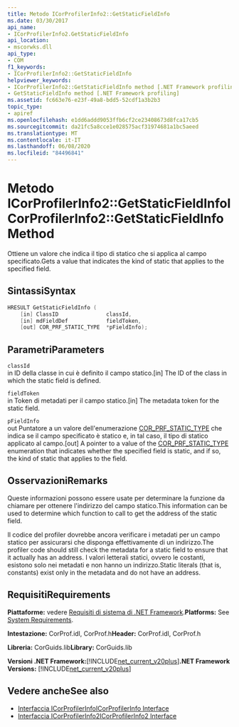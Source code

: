 ```yaml
---
title: Metodo ICorProfilerInfo2::GetStaticFieldInfo
ms.date: 03/30/2017
api_name:
- ICorProfilerInfo2.GetStaticFieldInfo
api_location:
- mscorwks.dll
api_type:
- COM
f1_keywords:
- ICorProfilerInfo2::GetStaticFieldInfo
helpviewer_keywords:
- ICorProfilerInfo2::GetStaticFieldInfo method [.NET Framework profiling]
- GetStaticFieldInfo method [.NET Framework profiling]
ms.assetid: fc663e76-e23f-49a8-bdd5-52cdf1a3b2b3
topic_type:
- apiref
ms.openlocfilehash: e1dd6addd9053ffb6cf2ce23408673d8fca17cb5
ms.sourcegitcommit: da21fc5a8cce1e028575acf31974681a1bc5aeed
ms.translationtype: MT
ms.contentlocale: it-IT
ms.lasthandoff: 06/08/2020
ms.locfileid: "84496841"
---
```

# <a name="icorprofilerinfo2getstaticfieldinfo-method"></a><span data-ttu-id="7d91e-102">Metodo ICorProfilerInfo2::GetStaticFieldInfo</span><span class="sxs-lookup"><span data-stu-id="7d91e-102">ICorProfilerInfo2::GetStaticFieldInfo Method</span></span>
<span data-ttu-id="7d91e-103">Ottiene un valore che indica il tipo di statico che si applica al campo specificato.</span><span class="sxs-lookup"><span data-stu-id="7d91e-103">Gets a value that indicates the kind of static that applies to the specified field.</span></span>  
  
## <a name="syntax"></a><span data-ttu-id="7d91e-104">Sintassi</span><span class="sxs-lookup"><span data-stu-id="7d91e-104">Syntax</span></span>  
  
```cpp  
HRESULT GetStaticFieldInfo (  
    [in] ClassID               classId,  
    [in] mdFieldDef            fieldToken,  
    [out] COR_PRF_STATIC_TYPE  *pFieldInfo);  
```  
  
## <a name="parameters"></a><span data-ttu-id="7d91e-105">Parametri</span><span class="sxs-lookup"><span data-stu-id="7d91e-105">Parameters</span></span>  
 `classId`  
 <span data-ttu-id="7d91e-106">in ID della classe in cui è definito il campo statico.</span><span class="sxs-lookup"><span data-stu-id="7d91e-106">[in] The ID of the class in which the static field is defined.</span></span>  
  
 `fieldToken`  
 <span data-ttu-id="7d91e-107">in Token di metadati per il campo statico.</span><span class="sxs-lookup"><span data-stu-id="7d91e-107">[in] The metadata token for the static field.</span></span>  
  
 `pFieldInfo`  
 <span data-ttu-id="7d91e-108">out Puntatore a un valore dell'enumerazione [COR_PRF_STATIC_TYPE](cor-prf-static-type-enumeration.md) che indica se il campo specificato è statico e, in tal caso, il tipo di statico applicato al campo.</span><span class="sxs-lookup"><span data-stu-id="7d91e-108">[out] A pointer to a value of the [COR_PRF_STATIC_TYPE](cor-prf-static-type-enumeration.md) enumeration that indicates whether the specified field is static, and if so, the kind of static that applies to the field.</span></span>  
  
## <a name="remarks"></a><span data-ttu-id="7d91e-109">Osservazioni</span><span class="sxs-lookup"><span data-stu-id="7d91e-109">Remarks</span></span>  
 <span data-ttu-id="7d91e-110">Queste informazioni possono essere usate per determinare la funzione da chiamare per ottenere l'indirizzo del campo statico.</span><span class="sxs-lookup"><span data-stu-id="7d91e-110">This information can be used to determine which function to call to get the address of the static field.</span></span>  
  
 <span data-ttu-id="7d91e-111">Il codice del profiler dovrebbe ancora verificare i metadati per un campo statico per assicurarsi che disponga effettivamente di un indirizzo.</span><span class="sxs-lookup"><span data-stu-id="7d91e-111">The profiler code should still check the metadata for a static field to ensure that it actually has an address.</span></span> <span data-ttu-id="7d91e-112">I valori letterali statici, ovvero le costanti, esistono solo nei metadati e non hanno un indirizzo.</span><span class="sxs-lookup"><span data-stu-id="7d91e-112">Static literals (that is, constants) exist only in the metadata and do not have an address.</span></span>  
  
## <a name="requirements"></a><span data-ttu-id="7d91e-113">Requisiti</span><span class="sxs-lookup"><span data-stu-id="7d91e-113">Requirements</span></span>  
 <span data-ttu-id="7d91e-114">**Piattaforme:** vedere [Requisiti di sistema di .NET Framework](../../get-started/system-requirements.md).</span><span class="sxs-lookup"><span data-stu-id="7d91e-114">**Platforms:** See [System Requirements](../../get-started/system-requirements.md).</span></span>  
  
 <span data-ttu-id="7d91e-115">**Intestazione:** CorProf.idl, CorProf.h</span><span class="sxs-lookup"><span data-stu-id="7d91e-115">**Header:** CorProf.idl, CorProf.h</span></span>  
  
 <span data-ttu-id="7d91e-116">**Libreria:** CorGuids.lib</span><span class="sxs-lookup"><span data-stu-id="7d91e-116">**Library:** CorGuids.lib</span></span>  
  
 <span data-ttu-id="7d91e-117">**Versioni .NET Framework:**[!INCLUDE[net_current_v20plus](../../../../includes/net-current-v20plus-md.md)]</span><span class="sxs-lookup"><span data-stu-id="7d91e-117">**.NET Framework Versions:** [!INCLUDE[net_current_v20plus](../../../../includes/net-current-v20plus-md.md)]</span></span>  
  
## <a name="see-also"></a><span data-ttu-id="7d91e-118">Vedere anche</span><span class="sxs-lookup"><span data-stu-id="7d91e-118">See also</span></span>

- [<span data-ttu-id="7d91e-119">Interfaccia ICorProfilerInfo</span><span class="sxs-lookup"><span data-stu-id="7d91e-119">ICorProfilerInfo Interface</span></span>](icorprofilerinfo-interface.md)
- [<span data-ttu-id="7d91e-120">Interfaccia ICorProfilerInfo2</span><span class="sxs-lookup"><span data-stu-id="7d91e-120">ICorProfilerInfo2 Interface</span></span>](icorprofilerinfo2-interface.md)
